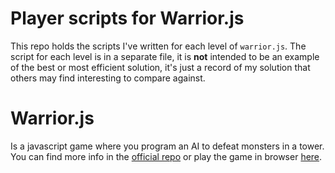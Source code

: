 # Player scripts for Warrior.js

This repo holds the scripts I've written for each level of `warrior.js`. The script for each level is in a separate file, it is **not** intended to be an example of the best or most efficient solution, it's just a record of my solution that others may find interesting to compare against.

# Warrior.js

Is a javascript game where you program an AI to defeat monsters in a tower. You can find more info in the [official repo](https://github.com/olistic/warriorjs) or play the game in browser [here](https://warriorjs.com/).
